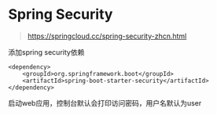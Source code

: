 # Spring Security

> https://springcloud.cc/spring-security-zhcn.html

添加spring security依赖

```
<dependency>
	<groupId>org.springframework.boot</groupId>
	<artifactId>spring-boot-starter-security</artifactId>
</dependency>
```

启动web应用，控制台默认会打印访问密码，用户名默认为user